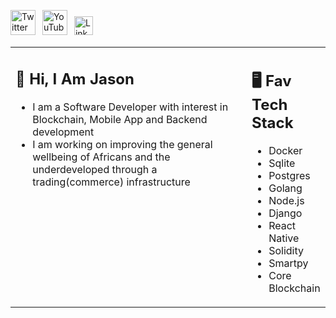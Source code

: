 <a href="https://twitter.com/Realms_in_man"><img src="https://cdn.worldvectorlogo.com/logos/twitter-6.svg" title="Twitter" alt="Twitter Account" width="40"/></a> 
&ensp;<a href="https://www.youtube.com/channel/UCA96mqCmkOF7aOmvqwvOSEg"><img src="https://cdn.worldvectorlogo.com/logos/youtube-icon.svg" title="YouTube" alt="YouTube Account" width="40"/></a>
&ensp;<a href="https://www.linkedin.com/in/jason-charles-dev/"><img src="https://cdn.worldvectorlogo.com/logos/linkedin-icon-2.svg" title="Linkedin" alt="Linkedin Account" width="30"/></a> 

<table><tr><td valign="top" width="75%">

## 👋 Hi, I Am Jason

- I am a Software Developer with interest in Blockchain, Mobile App and Backend development
- I am working on improving the general wellbeing of Africans and the underdeveloped through a trading(commerce) infrastructure
 
</td><td valign="top" width="25%">

## 🖥️ Fav Tech Stack

- Docker
- Sqlite
- Postgres 
- Golang
- Node.js
- Django
- React Native
- Solidity
- Smartpy
- Core Blockchain
 
